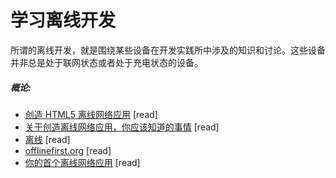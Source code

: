 
# 学习离线开发

所谓的离线开发，就是围绕某些设备在开发实践所中涉及的知识和讨论。这些设备并非总是处于联网状态或者处于充电状态的设备。

##### 概论:

* [创造 HTML5 离线网络应用](http://apress.jensimmons.com/v5/pro-html5-programming/ch12.html)  [read]
* [关于创造离线网络应用，你应该知道的事情](https://github.com/pazguille/offline-first) [read]
* [离线](http://www.webdirections.org/offlineworkshop/ibooksDraft.pdf) [read]
* [offlinefirst.org](http://offlinefirst.org) [read]
* [你的首个离线网络应用](https://developers.google.com/web/fundamentals/getting-started/your-first-offline-web-app/) [read]



















 






